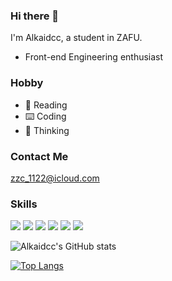 ### Hi there 👋
I'm Alkaidcc, a student in ZAFU.
- Front-end Engineering enthusiast
### Hobby
- 📖 Reading
- ⌨️ Coding
- 💭 Thinking

### Contact Me
[zzc_1122@icloud.com](mailto:zzc_1122@icloud.com)

### Skills

<a>
    <img src="https://img.shields.io/badge/Vue.js-35495E?style=for-the-badge&logo=vue.js&logoColor=4FC08D"/>
</a>
<a>
    <img src="https://img.shields.io/badge/JavaScript-F7DF1E?style=for-the-badge&logo=javascript&logoColor=black"/>
</a>
<a>
    <img src="https://img.shields.io/badge/Python-3776AB?style=for-the-badge&logo=python&logoColor=white"/>
</a>
<a>
    <img src="https://img.shields.io/badge/Markdown-000000?style=for-the-badge&logo=markdown&logoColor=white"/>
</a>
<a>
    <img src="https://img.shields.io/badge/SQLite-07405E?style=for-the-badge&logo=sqlite&logoColor=white"/>
</a>
<a>
    <img src="https://img.shields.io/badge/MongoDB-4EA94B?style=for-the-badge&logo=mongodb&logoColor=white"/>
</a>

![Alkaidcc's GitHub stats](https://github-readme-stats.vercel.app/api?username=alkaidcc&show_icons=true&theme=radical&count_private=true)

[![Top Langs](https://github-readme-stats.vercel.app/api/top-langs/?username=alkaidcc&exclude_repo=Alkaidcc.github.io,Mess&layout=compact)](https://github.com/anuraghazra/github-readme-stats)
<!--
**Alkaidcc/Alkaidcc** is a ✨ _special_ ✨ repository because its `README.md` (this file) appears on your GitHub profile.

Here are some ideas to get you started:

- 🔭 I’m currently working on ...
- 🌱 I’m currently learning ...
- 👯 I’m looking to collaborate on ...
- 🤔 I’m looking for help with ...
- 💬 Ask me about ...
- 📫 How to reach me: ...
- 😄 Pronouns: ...
- ⚡ Fun fact: ...
-->
